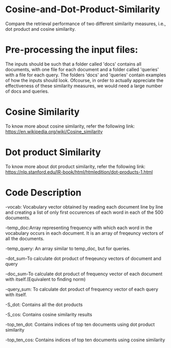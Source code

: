 # Cosine-and-Dot-Product-Similarity
 Compare the retrieval performance of two different similarity measures, i.e., dot product and cosine similarity.
# Pre-processing the input files:
The inputs should be such that a folder called 'docs' contains all documents, with one file for each document and a folder called 'queries' with a file for each query.
The folders 'docs' and 'queries' contain examples of how the inputs should look. Ofcourse, in order to actually appreciate the effectiveness of these similarity measures, we would need a large number of docs and queries.

# Cosine Similarity
To know more about cosine similarity, refer the following link:
https://en.wikipedia.org/wiki/Cosine_similarity

# Dot product Similarity
To know more about dot product similarity, refer the following link:
https://nlp.stanford.edu/IR-book/html/htmledition/dot-products-1.html

# Code Description
-vocab: Vocabulary vector obtained by reading each document line by line and creating a list of only first occurences of each word in each of the 500 documents. 

-temp_doc:Array representing frequency with which each word in the vocabulary occurs in each document. It is an array of freqeuncy vectors of all the documents.

-temp_query: An array similar to temp_doc, but for queries.

-dot_sum-To calculate dot product of freqeuncy vectors of document and query

-doc_sum-To calculate dot product of frequency vector of each document with itself.(Equivalent to finding norm)

-query_sum: To calculate dot product of frequency vector of each query with itself.

-S_dot: Contains all the dot products

-S_cos: Contains cosine similarity results

-top_ten_dot: Contains indices of top ten documents using dot product similarity

-top_ten_cos: Contains indices of top ten documents using cosine similarity


